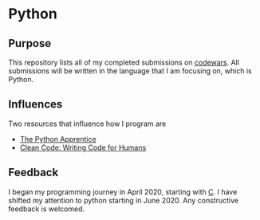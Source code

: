 # Python 

## Purpose 
This repository lists all of my completed submissions on [codewars](https://www.codewars.com).
All submissions will be written in the language that I am focusing on, which 
is Python. 

## Influences
Two resources that influence how I program are 
- [The Python Apprentice](https://leanpub.com/python-apprentice)
- [Clean Code: Writing Code for Humans](https://app.pluralsight.com/library/courses/writing-clean-code-humans/table-of-contents)

## Feedback
I began my programming journey in April 2020, starting with [C](https://cs50.harvard.edu/summer/2020/). 
I have shifted my attention to python starting in June 2020. Any constructive feedback is welcomed.  


